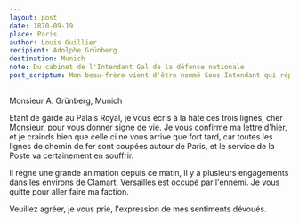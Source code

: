 ```yaml
---
layout: post
date: 1870-09-19
place: Paris
author: Louis Guillier
recipient: Adolphe Grünberg
destination: Munich
note: Du cabinet de l'Intendant Gal de la défense nationale
post_scriptum: Mon beau-frère vient d'être nommé Sous-Intendant qui répond au Grade de Commandant.
---
```


Monsieur A. Grünberg, Munich


Etant de garde au Palais Royal, je vous écris à la hâte ces trois lignes, cher
Monsieur, pour vous donner signe de vie. Je vous confirme ma lettre d'hier,
et je crainds bien que celle ci ne vous arrive que fort tard, car toutes les
lignes de chemin de fer sont coupées autour de Paris, et le service de la Poste
va certainement en souffrir.

Il règne une grande animation depuis ce matin, il y a plusieurs engagements
dans les environs de Clamart, Versailles est occupé par l'ennemi. Je vous
quitte pour aller faire ma faction.


Veuillez agréer, je vous prie, l'expression de mes sentiments dévoués.

